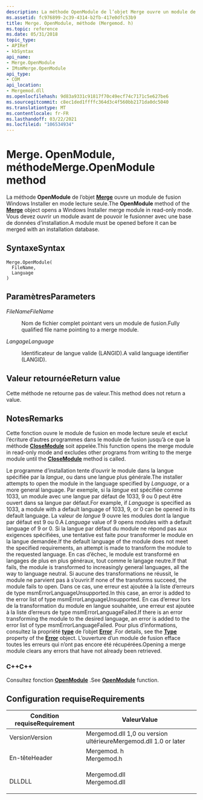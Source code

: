 ```yaml
---
description: La méthode OpenModule de l’objet Merge ouvre un module de fusion Windows Installer en mode lecture seule. Vous devez ouvrir un module avant de pouvoir le fusionner avec une base de données d’installation.
ms.assetid: fc976899-2c39-4314-b2fb-417e0dfc53b9
title: Merge. OpenModule, méthode (Mergemod. h)
ms.topic: reference
ms.date: 05/31/2018
topic_type:
- APIRef
- kbSyntax
api_name:
- Merge.OpenModule
- IMsmMerge.OpenModule
api_type:
- COM
api_location:
- Mergemod.dll
ms.openlocfilehash: 9d83a9331c91817f70c49ecf74c7171c5e627be6
ms.sourcegitcommit: c8ec1ded1ffffc364d3c4f560bb2171da0dc5040
ms.translationtype: MT
ms.contentlocale: fr-FR
ms.lasthandoff: 03/22/2021
ms.locfileid: "106534934"
---
```

# <a name="mergeopenmodule-method"></a><span data-ttu-id="5f2c4-104">Merge. OpenModule, méthode</span><span class="sxs-lookup"><span data-stu-id="5f2c4-104">Merge.OpenModule method</span></span>

<span data-ttu-id="5f2c4-105">La méthode **OpenModule** de l’objet [**Merge**](merge-object.md) ouvre un module de fusion Windows Installer en mode lecture seule.</span><span class="sxs-lookup"><span data-stu-id="5f2c4-105">The **OpenModule** method of the [**Merge**](merge-object.md) object opens a Windows Installer merge module in read-only mode.</span></span> <span data-ttu-id="5f2c4-106">Vous devez ouvrir un module avant de pouvoir le fusionner avec une base de données d’installation.</span><span class="sxs-lookup"><span data-stu-id="5f2c4-106">A module must be opened before it can be merged with an installation database.</span></span>

## <a name="syntax"></a><span data-ttu-id="5f2c4-107">Syntaxe</span><span class="sxs-lookup"><span data-stu-id="5f2c4-107">Syntax</span></span>


```JScript
Merge.OpenModule(
  FileName,
  Language
)
```



## <a name="parameters"></a><span data-ttu-id="5f2c4-108">Paramètres</span><span class="sxs-lookup"><span data-stu-id="5f2c4-108">Parameters</span></span>

<dl> <dt>

<span data-ttu-id="5f2c4-109">*FileName*</span><span class="sxs-lookup"><span data-stu-id="5f2c4-109">*FileName*</span></span> 
</dt> <dd>

<span data-ttu-id="5f2c4-110">Nom de fichier complet pointant vers un module de fusion.</span><span class="sxs-lookup"><span data-stu-id="5f2c4-110">Fully qualified file name pointing to a merge module.</span></span>

</dd> <dt>

<span data-ttu-id="5f2c4-111">*Langage*</span><span class="sxs-lookup"><span data-stu-id="5f2c4-111">*Language*</span></span> 
</dt> <dd>

<span data-ttu-id="5f2c4-112">Identificateur de langue valide (LANGID).</span><span class="sxs-lookup"><span data-stu-id="5f2c4-112">A valid language identifier (LANGID).</span></span>

</dd> </dl>

## <a name="return-value"></a><span data-ttu-id="5f2c4-113">Valeur retournée</span><span class="sxs-lookup"><span data-stu-id="5f2c4-113">Return value</span></span>

<span data-ttu-id="5f2c4-114">Cette méthode ne retourne pas de valeur.</span><span class="sxs-lookup"><span data-stu-id="5f2c4-114">This method does not return a value.</span></span>

## <a name="remarks"></a><span data-ttu-id="5f2c4-115">Notes</span><span class="sxs-lookup"><span data-stu-id="5f2c4-115">Remarks</span></span>

<span data-ttu-id="5f2c4-116">Cette fonction ouvre le module de fusion en mode lecture seule et exclut l’écriture d’autres programmes dans le module de fusion jusqu’à ce que la méthode [**CloseModule**](merge-closemodule.md) soit appelée.</span><span class="sxs-lookup"><span data-stu-id="5f2c4-116">This function opens the merge module in read-only mode and excludes other programs from writing to the merge module until the [**CloseModule**](merge-closemodule.md) method is called.</span></span>

<span data-ttu-id="5f2c4-117">Le programme d’installation tente d’ouvrir le module dans la langue spécifiée par la *langue*, ou dans une langue plus générale.</span><span class="sxs-lookup"><span data-stu-id="5f2c4-117">The installer attempts to open the module in the language specified by *Language*, or a more general language.</span></span> <span data-ttu-id="5f2c4-118">Par exemple, si la *langue* est spécifiée comme 1033, un module avec une langue par défaut de 1033, 9 ou 0 peut être ouvert dans sa langue par défaut.</span><span class="sxs-lookup"><span data-stu-id="5f2c4-118">For example, if *Language* is specified as 1033, a module with a default language of 1033, 9, or 0 can be opened in its default language.</span></span> <span data-ttu-id="5f2c4-119">La valeur de *langue* 9 ouvre les modules dont la langue par défaut est 9 ou 0.</span><span class="sxs-lookup"><span data-stu-id="5f2c4-119">A *Language* value of 9 opens modules with a default language of 9 or 0.</span></span> <span data-ttu-id="5f2c4-120">Si la langue par défaut du module ne répond pas aux exigences spécifiées, une tentative est faite pour transformer le module en la langue demandée.</span><span class="sxs-lookup"><span data-stu-id="5f2c4-120">If the default language of the module does not meet the specified requirements, an attempt is made to transform the module to the requested language.</span></span> <span data-ttu-id="5f2c4-121">En cas d’échec, le module est transformé en langages de plus en plus généraux, tout comme le langage neutre.</span><span class="sxs-lookup"><span data-stu-id="5f2c4-121">If that fails, the module is transformed to increasingly general languages, all the way to language neutral.</span></span> <span data-ttu-id="5f2c4-122">Si aucune des transformations ne réussit, le module ne parvient pas à s’ouvrir.</span><span class="sxs-lookup"><span data-stu-id="5f2c4-122">If none of the transforms succeed, the module fails to open.</span></span> <span data-ttu-id="5f2c4-123">Dans ce cas, une erreur est ajoutée à la liste d’erreurs de type msmErrorLanguageUnsupported.</span><span class="sxs-lookup"><span data-stu-id="5f2c4-123">In this case, an error is added to the error list of type msmErrorLanguageUnsupported.</span></span> <span data-ttu-id="5f2c4-124">En cas d’erreur lors de la transformation du module en langue souhaitée, une erreur est ajoutée à la liste d’erreurs de type msmErrorLanguageFailed.</span><span class="sxs-lookup"><span data-stu-id="5f2c4-124">If there is an error transforming the module to the desired language, an error is added to the error list of type msmErrorLanguageFailed.</span></span> <span data-ttu-id="5f2c4-125">Pour plus d’informations, consultez la propriété [**type**](error-type.md) de l’objet [**Error**](error-object.md) .</span><span class="sxs-lookup"><span data-stu-id="5f2c4-125">For details, see the [**Type**](error-type.md) property of the [**Error**](error-object.md) object.</span></span> <span data-ttu-id="5f2c4-126">L’ouverture d’un module de fusion efface toutes les erreurs qui n’ont pas encore été récupérées.</span><span class="sxs-lookup"><span data-stu-id="5f2c4-126">Opening a merge module clears any errors that have not already been retrieved.</span></span>

### <a name="c"></a><span data-ttu-id="5f2c4-127">C++</span><span class="sxs-lookup"><span data-stu-id="5f2c4-127">C++</span></span>

<span data-ttu-id="5f2c4-128">Consultez fonction [**OpenModule**](/windows/win32/api/mergemod/nf-mergemod-imsmmerge-openmodule) .</span><span class="sxs-lookup"><span data-stu-id="5f2c4-128">See [**OpenModule**](/windows/win32/api/mergemod/nf-mergemod-imsmmerge-openmodule) function.</span></span>

## <a name="requirements"></a><span data-ttu-id="5f2c4-129">Configuration requise</span><span class="sxs-lookup"><span data-stu-id="5f2c4-129">Requirements</span></span>



| <span data-ttu-id="5f2c4-130">Condition requise</span><span class="sxs-lookup"><span data-stu-id="5f2c4-130">Requirement</span></span> | <span data-ttu-id="5f2c4-131">Valeur</span><span class="sxs-lookup"><span data-stu-id="5f2c4-131">Value</span></span> |
|--------------------|-----------------------------------------------------------------------------------------|
| <span data-ttu-id="5f2c4-132">Version</span><span class="sxs-lookup"><span data-stu-id="5f2c4-132">Version</span></span><br/> | <span data-ttu-id="5f2c4-133">Mergemod.dll 1,0 ou version ultérieure</span><span class="sxs-lookup"><span data-stu-id="5f2c4-133">Mergemod.dll 1.0 or later</span></span><br/>                                                    |
| <span data-ttu-id="5f2c4-134">En-tête</span><span class="sxs-lookup"><span data-stu-id="5f2c4-134">Header</span></span><br/>  | <dl> <span data-ttu-id="5f2c4-135"><dt>Mergemod. h</dt></span><span class="sxs-lookup"><span data-stu-id="5f2c4-135"><dt>Mergemod.h</dt></span></span> </dl>   |
| <span data-ttu-id="5f2c4-136">DLL</span><span class="sxs-lookup"><span data-stu-id="5f2c4-136">DLL</span></span><br/>     | <dl> <span data-ttu-id="5f2c4-137"><dt>Mergemod.dll</dt></span><span class="sxs-lookup"><span data-stu-id="5f2c4-137"><dt>Mergemod.dll</dt></span></span> </dl> |



 

 
